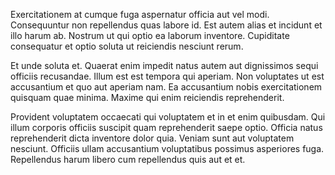 Exercitationem at cumque fuga aspernatur officia aut vel modi. Consequuntur non repellendus quas labore id. Est autem alias et incidunt et illo harum ab. Nostrum ut qui optio ea laborum inventore. Cupiditate consequatur et optio soluta ut reiciendis nesciunt rerum.
 Et unde soluta et. Quaerat enim impedit natus autem aut dignissimos sequi officiis recusandae. Illum est est tempora qui aperiam. Non voluptates ut est accusantium et quo aut aperiam nam. Ea accusantium nobis exercitationem quisquam quae minima. Maxime qui enim reiciendis reprehenderit.
 Provident voluptatem occaecati qui voluptatem et in et enim quibusdam. Qui illum corporis officiis suscipit quam reprehenderit saepe optio. Officia natus reprehenderit dicta inventore dolor quia. Veniam sunt aut voluptatem nesciunt. Officiis ullam accusantium voluptatibus possimus asperiores fuga. Repellendus harum libero cum repellendus quis aut et et.